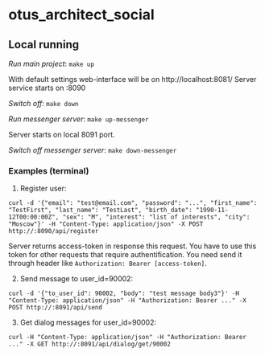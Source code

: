 # otus_architect_social

## Local running
*Run main project*:
```make up```

With default settings web-interface will be on http://localhost:8081/
Server service starts on :8090

*Switch off*:
```make down```

*Run messenger server*:
```make up-messenger```

Server starts on local 8091 port.

*Switch off messenger server*:
```make down-messenger```

### Examples (terminal)
1. Register user:

```curl -d '{"email": "test@email.com", "password": "...", "first_name": "TestFirst", "last_name": "TestLast", "birth_date": "1990-11-12T00:00:00Z", "sex": "M", "interest": "list of interests", "city": "Moscow"}' -H "Content-Type: application/json" -X POST http://:8090/api/register```

Server returns access-token in response this request. You have to use this token for other requests that require authentification. You need send it through header like ```Authorization: Bearer [access-token]```.

2. Send message to user_id=90002:

```curl -d '{"to_user_id": 90002, "body": "test message body3"}' -H "Content-Type: application/json" -H "Authorization: Bearer ..." -X POST http://:8091/api/send```

3. Get dialog messages for user_id=90002:

```curl -H "Content-Type: application/json" -H "Authorization: Bearer ..." -X GET http://:8091/api/dialog/get/90002```
